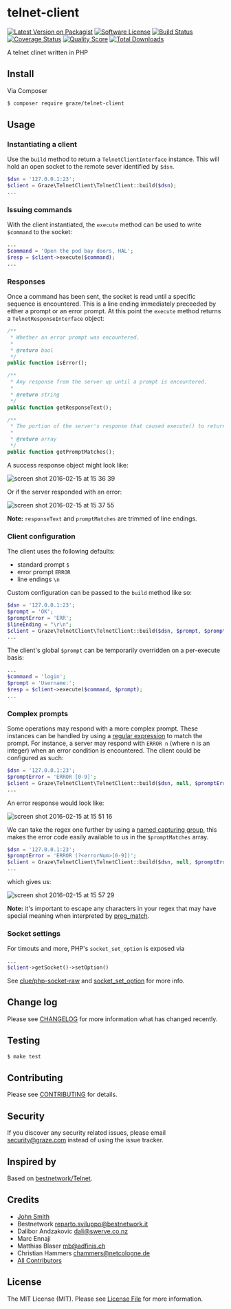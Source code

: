 # telnet-client

[![Latest Version on Packagist](https://img.shields.io/packagist/v/graze/telnet-client.svg?style=flat-square)](https://packagist.org/packages/graze/telnet-client)
[![Software License](https://img.shields.io/badge/license-MIT-brightgreen.svg?style=flat-square)](LICENSE)
[![Build Status](https://img.shields.io/travis/graze/telnet-client/master.svg?style=flat-square)](https://travis-ci.org/graze/telnet-client)
[![Coverage Status](https://img.shields.io/scrutinizer/coverage/g/graze/telnet-client.svg?style=flat-square)](https://scrutinizer-ci.com/g/graze/telnet-client/code-structure)
[![Quality Score](https://img.shields.io/scrutinizer/g/graze/telnet-client.svg?style=flat-square)](https://scrutinizer-ci.com/g/graze/telnet-client)
[![Total Downloads](https://img.shields.io/packagist/dt/graze/telnet-client.svg?style=flat-square)](https://packagist.org/packages/graze/telnet-client)

A telnet clinet written in PHP

## Install

Via Composer

``` bash
$ composer require graze/telnet-client
```

## Usage

### Instantiating a client

Use the `build` method to return a `TelnetClientInterface` instance. This will hold an open socket to the remote sever identified by `$dsn`.
``` php
$dsn = '127.0.0.1:23';
$client = Graze\TelnetClient\TelnetClient::build($dsn);
...
```

### Issuing commands

With the client instantiated, the `execute` method can be used to write `$command` to the socket:

``` php
...
$command = 'Open the pod bay doors, HAL';
$resp = $client->execute($command);
...
```

### Responses
Once a command has been sent, the socket is read until a specific sequence is encountered. This is a line ending immediately preceeded by either a prompt or an error prompt.
At this point the `execute` method returns a `TelnetResponseInterface` object:

```php
/**
 * Whether an error prompt was encountered.
 *
 * @return bool
 */
public function isError();

/**
 * Any response from the server up until a prompt is encountered.
 *
 * @return string
 */
public function getResponseText();

/**
 * The portion of the server's response that caused execute() to return.
 *
 * @return array
 */
public function getPromptMatches();
```

A success response object might look like:

![screen shot 2016-02-15 at 15 36 39](https://cloud.githubusercontent.com/assets/1314694/13053030/315e5952-d3fa-11e5-8d13-a61ccb135a49.png)

Or if the server responded with an error:

![screen shot 2016-02-15 at 15 37 55](https://cloud.githubusercontent.com/assets/1314694/13053054/400869ac-d3fa-11e5-8bc2-2c0335eaecde.png)

**Note:** `responseText` and `promptMatches` are trimmed of line endings.
### Client configuration
The client uses the following defaults:
* standard prompt `$`
* error prompt `ERROR`
* line endings `\n`

Custom configuration can be passed to the `build` method like so:
``` php
$dsn = '127.0.0.1:23';
$prompt = 'OK';
$promptError = 'ERR';
$lineEnding = "\r\n";
$client = Graze\TelnetClient\TelnetClient::build($dsn, $prompt, $promptError, $lineEnding);
...
```

The client's global `$prompt` can be temporarily overridden on a per-execute basis:
``` php
...
$command = 'login';
$prompt = 'Username:';
$resp = $client->execute($command, $prompt);
...
```

### Complex prompts
Some operations may respond with a more complex prompt. These instances can be handled by using a [regular expression](http://www.regular-expressions.info) to match the prompt.
For instance, a server may respond with `ERROR n` (where n is an integer) when an error condition is encountered. The client could be configured as such:

``` php
$dsn = '127.0.0.1:23';
$promptError = 'ERROR [0-9]';
$client = Graze\TelnetClient\TelnetClient::build($dsn, null, $promptError);
...
```

An error response would look like:

![screen shot 2016-02-15 at 15 51 16](https://cloud.githubusercontent.com/assets/1314694/13053378/1d929210-d3fc-11e5-9479-25cfcfc50fec.png)

We can take the regex one further by using a [named capturing group](http://www.regular-expressions.info/named.html), this makes the error code easily available to us in the `$promptMatches` array.

```php
$dsn = '127.0.0.1:23';
$promptError = 'ERROR (?<errorNum>[0-9])';
$client = Graze\TelnetClient\TelnetClient::build($dsn, null, $promptError);
...
```

which gives us:

![screen shot 2016-02-15 at 15 57 29](https://cloud.githubusercontent.com/assets/1314694/13053525/e04e8656-d3fc-11e5-873a-0d5df92701ae.png)

**Note:** it's important to escape any characters in your regex that may have special meaning when interpreted by [preg_match](http://php.net/manual/en/function.preg-match.php).
### Socket settings
For timouts and more, PHP's `socket_set_option` is exposed via
```php
...
$client->getSocket()->setOption()
```

See [clue/php-socket-raw](https://github.com/clue/php-socket-raw) and [socket_set_option](http://php.net/manual/en/function.socket-set-option.php) for more info.

## Change log

Please see [CHANGELOG](CHANGELOG.md) for more information what has changed recently.

## Testing

``` bash
$ make test
```

## Contributing

Please see [CONTRIBUTING](CONTRIBUTING.md) for details.

## Security

If you discover any security related issues, please email security@graze.com instead of using the issue tracker.

## Inspired by

Based on [bestnetwork/Telnet](https://github.com/bestnetwork/Telnet).

## Credits

- [John Smith](https://github.com/john-n-smith)
- Bestnetwork <reparto.sviluppo@bestnetwork.it>
- Dalibor Andzakovic <dali@swerve.co.nz>
- Marc Ennaji
- Matthias Blaser <mb@adfinis.ch>
- Christian Hammers <chammers@netcologne.de>
- [All Contributors](../../contributors)

## License

The MIT License (MIT). Please see [License File](LICENSE.md) for more information.
